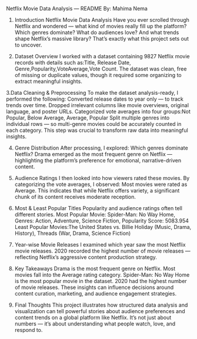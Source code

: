 Netflix Movie Data Analysis — README
By: Mahima Nema

1. Introduction Netflix Movie Data Analysis
Have you ever scrolled through Netflix and wondered — what kind of movies really fill up the platform? Which genres dominate? What do audiences love? And what trends shape Netflix’s massive library?
That’s exactly what this project sets out to uncover.

2. Dataset Overview
I worked with a dataset containing 9827 Netflix movie records with details such as:Title, Release Date, Genre,Popularity,VoteAverage,Vote Count. The dataset was clean, free of missing or duplicate values, though it required some organizing to extract meaningful insights.

3.Data Cleaning & Preprocessing
To make the dataset analysis-ready, I performed the following:
Converted release dates to year only — to track trends over time.
Dropped irrelevant columns like movie overviews, original language, and poster URLs.
Categorized vote averages into four groups:Not Popular, Below Average, Average, Popular
Split multiple genres into individual rows — so multi-genre movies could be accurately counted in each category.
This step was crucial to transform raw data into meaningful insights.

4. Genre Distribution
After processing, I explored: Which genres dominate Netflix?
Drama emerged as the most frequent genre on Netflix — highlighting the platform’s preference for emotional, narrative-driven content.

5. Audience Ratings
I then looked into how viewers rated these movies.
By categorizing the vote averages, I observed: Most movies were rated as Average.
This indicates that while Netflix offers variety, a significant chunk of its content receives moderate reception.

6. Most & Least Popular Titles
Popularity and audience ratings often tell different stories.
Most Popular Movie: Spider-Man: No Way Home, Genres: Action, Adventure, Science Fiction, Popularity Score: 5083.954
Least Popular Movies:The United States vs. Billie Holiday (Music, Drama, History), Threads (War, Drama, Science Fiction)

7. Year-wise Movie Releases
I examined which year saw the most Netflix movie releases.
2020 recorded the highest number of movie releases — reflecting Netflix’s aggressive content production strategy.

8. Key Takeaways
Drama is the most frequent genre on Netflix. Most movies fall into the Average rating category. Spider-Man: No Way Home is the most popular movie in the dataset. 2020 had the highest number of movie releases. These insights can influence decisions around content curation, marketing, and audience engagement strategies.

9. Final Thoughts
This project illustrates how structured data analysis and visualization can tell powerful stories about audience preferences and content trends on a global platform like Netflix.
It’s not just about numbers — it’s about understanding what people watch, love, and respond to.
